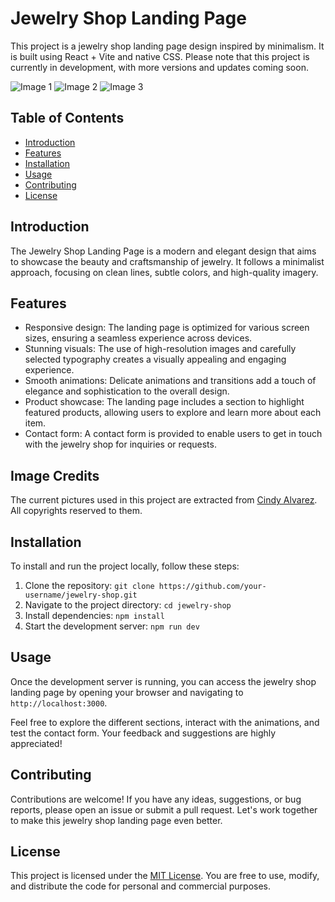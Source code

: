 # Jewelry Shop Landing Page

This project is a jewelry shop landing page design inspired by minimalism. It is built using React + Vite and native CSS. Please note that this project is currently in development, with more versions and updates coming soon.

![Image 1](images/Image1.jpg)
![Image 2](images/Image2.jpg)
![Image 3](images/Image3.jpg)

## Table of Contents

- [Introduction](#introduction)
- [Features](#features)
- [Installation](#installation)
- [Usage](#usage)
- [Contributing](#contributing)
- [License](#license)

## Introduction

The Jewelry Shop Landing Page is a modern and elegant design that aims to showcase the beauty and craftsmanship of jewelry. It follows a minimalist approach, focusing on clean lines, subtle colors, and high-quality imagery.

## Features

- Responsive design: The landing page is optimized for various screen sizes, ensuring a seamless experience across devices.
- Stunning visuals: The use of high-resolution images and carefully selected typography creates a visually appealing and engaging experience.
- Smooth animations: Delicate animations and transitions add a touch of elegance and sophistication to the overall design.
- Product showcase: The landing page includes a section to highlight featured products, allowing users to explore and learn more about each item.
- Contact form: A contact form is provided to enable users to get in touch with the jewelry shop for inquiries or requests.

## Image Credits

The current pictures used in this project are extracted from [Cindy Alvarez](https://cindyalvarez.com.co/). All copyrights reserved to them.

## Installation

To install and run the project locally, follow these steps:

1. Clone the repository: `git clone https://github.com/your-username/jewelry-shop.git`
2. Navigate to the project directory: `cd jewelry-shop`
3. Install dependencies: `npm install`
4. Start the development server: `npm run dev`

## Usage

Once the development server is running, you can access the jewelry shop landing page by opening your browser and navigating to `http://localhost:3000`.

Feel free to explore the different sections, interact with the animations, and test the contact form. Your feedback and suggestions are highly appreciated!

## Contributing

Contributions are welcome! If you have any ideas, suggestions, or bug reports, please open an issue or submit a pull request. Let's work together to make this jewelry shop landing page even better.

## License

This project is licensed under the [MIT License](LICENSE). You are free to use, modify, and distribute the code for personal and commercial purposes.
